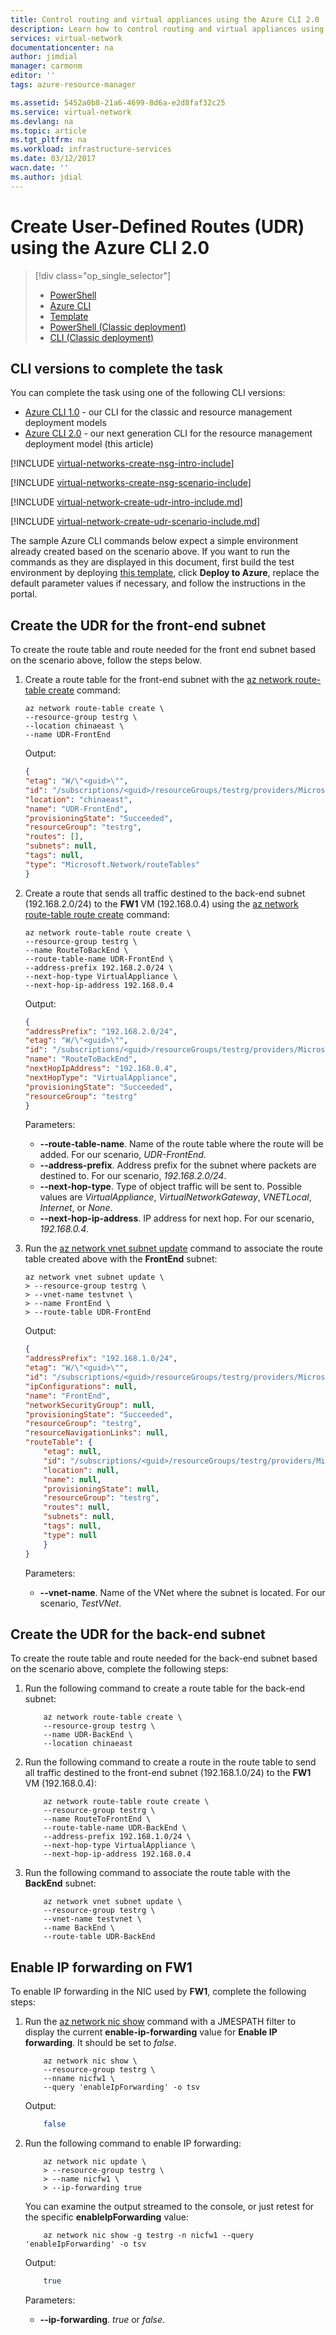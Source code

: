 ```yaml
---
title: Control routing and virtual appliances using the Azure CLI 2.0 | Azure
description: Learn how to control routing and virtual appliances using the Azure CLI 2.0.
services: virtual-network
documentationcenter: na
author: jimdial
manager: carmonm
editor: ''
tags: azure-resource-manager

ms.assetid: 5452a0b8-21a6-4699-8d6a-e2d8faf32c25
ms.service: virtual-network
ms.devlang: na
ms.topic: article
ms.tgt_pltfrm: na
ms.workload: infrastructure-services
ms.date: 03/12/2017
wacn.date: ''
ms.author: jdial
---
```


# Create User-Defined Routes (UDR) using the Azure CLI 2.0
> [!div class="op_single_selector"]
>- [PowerShell](virtual-network-create-udr-arm-ps.md)
>- [Azure CLI](virtual-network-create-udr-arm-cli.md)
>- [Template](virtual-network-create-udr-arm-template.md)
>- [PowerShell (Classic deployment)](virtual-network-create-udr-classic-ps.md)
>- [CLI (Classic deployment)](virtual-network-create-udr-classic-cli.md)

## CLI versions to complete the task 

You can complete the task using one of the following CLI versions: 

- [Azure CLI 1.0](virtual-network-create-udr-arm-cli-nodejs.md) - our CLI for the classic and resource management deployment models 
- [Azure CLI 2.0](#Create-the-UDR-for-the-front-end-subnet) - our next generation CLI for the resource management deployment model (this article)

[!INCLUDE [virtual-networks-create-nsg-intro-include](../../includes/virtual-networks-create-nsg-intro-include.md)]

[!INCLUDE [virtual-networks-create-nsg-scenario-include](../../includes/virtual-networks-create-nsg-scenario-include.md)]

[!INCLUDE [virtual-network-create-udr-intro-include.md](../../includes/virtual-network-create-udr-intro-include.md)]

[!INCLUDE [virtual-network-create-udr-scenario-include.md](../../includes/virtual-network-create-udr-scenario-include.md)]

The sample Azure CLI commands below expect a simple environment already created based on the scenario above. If you want to run the commands as they are displayed in this document, first build the test environment by deploying [this template](http://github.com/telmosampaio/azure-templates/tree/master/IaaS-NSG-UDR-Before), click **Deploy to Azure**, replace the default parameter values if necessary, and follow the instructions in the portal.

## Create the UDR for the front-end subnet
To create the route table and route needed for the front end subnet based on the scenario above, follow the steps below.

1. Create a route table for the front-end subnet with the [az network route-table create](https://docs.microsoft.com/cli/azure/network/route-table#create) command:

    ```azurecli
    az network route-table create \
    --resource-group testrg \
    --location chinaeast \
    --name UDR-FrontEnd
    ```

    Output:

    ```json
    {
    "etag": "W/\"<guid>\"",
    "id": "/subscriptions/<guid>/resourceGroups/testrg/providers/Microsoft.Network/routeTables/UDR-FrontEnd",
    "location": "chinaeast",
    "name": "UDR-FrontEnd",
    "provisioningState": "Succeeded",
    "resourceGroup": "testrg",
    "routes": [],
    "subnets": null,
    "tags": null,
    "type": "Microsoft.Network/routeTables"
    }
    ```

2. Create a route that sends all traffic destined to the back-end subnet (192.168.2.0/24) to the **FW1** VM (192.168.0.4) using the [az network route-table route create](https://docs.microsoft.com/cli/azure/network/route-table/route#create) command:

    ```azurecli
    az network route-table route create \
    --resource-group testrg \
    --name RouteToBackEnd \
    --route-table-name UDR-FrontEnd \
    --address-prefix 192.168.2.0/24 \
    --next-hop-type VirtualAppliance \
    --next-hop-ip-address 192.168.0.4
    ```

    Output:

    ```json
    {
    "addressPrefix": "192.168.2.0/24",
    "etag": "W/\"<guid>\"",
    "id": "/subscriptions/<guid>/resourceGroups/testrg/providers/Microsoft.Network/routeTables/UDR-FrontEnd/routes/RouteToBackEnd",
    "name": "RouteToBackEnd",
    "nextHopIpAddress": "192.168.0.4",
    "nextHopType": "VirtualAppliance",
    "provisioningState": "Succeeded",
    "resourceGroup": "testrg"
    }
    ```

    Parameters:

    * **--route-table-name**. Name of the route table where the route will be added. For our scenario, *UDR-FrontEnd*.
    * **--address-prefix**. Address prefix for the subnet where packets are destined to. For our scenario, *192.168.2.0/24*.
    * **--next-hop-type**. Type of object traffic will be sent to. Possible values are *VirtualAppliance*, *VirtualNetworkGateway*, *VNETLocal*, *Internet*, or *None*.
    * **--next-hop-ip-address**. IP address for next hop. For our scenario, *192.168.0.4*.

3. Run the [az network vnet subnet update](https://docs.microsoft.com/cli/azure/network/vnet/subnet#update) command to associate the route table created above with the **FrontEnd** subnet:

    ```azurecli
    az network vnet subnet update \
    > --resource-group testrg \
    > --vnet-name testvnet \
    > --name FrontEnd \
    > --route-table UDR-FrontEnd
    ```

    Output:

    ```json
    {
    "addressPrefix": "192.168.1.0/24",
    "etag": "W/\"<guid>\"",
    "id": "/subscriptions/<guid>/resourceGroups/testrg/providers/Microsoft.Network/virtualNetworks/testvnet/subnets/FrontEnd",
    "ipConfigurations": null,
    "name": "FrontEnd",
    "networkSecurityGroup": null,
    "provisioningState": "Succeeded",
    "resourceGroup": "testrg",
    "resourceNavigationLinks": null,
    "routeTable": {
        "etag": null,
        "id": "/subscriptions/<guid>/resourceGroups/testrg/providers/Microsoft.Network/routeTables/UDR-FrontEnd",
        "location": null,
        "name": null,
        "provisioningState": null,
        "resourceGroup": "testrg",
        "routes": null,
        "subnets": null,
        "tags": null,
        "type": null
        }
    }
    ```

    Parameters:

    * **--vnet-name**. Name of the VNet where the subnet is located. For our scenario, *TestVNet*.

## Create the UDR for the back-end subnet

To create the route table and route needed for the back-end subnet based on the scenario above, complete the following steps:

1. Run the following command to create a route table for the back-end subnet:

    ```azurecli
        az network route-table create \
        --resource-group testrg \
        --name UDR-BackEnd \
        --location chinaeast
    ```

2. Run the following command to create a route in the route table to send all traffic destined to the front-end subnet (192.168.1.0/24) to the **FW1** VM (192.168.0.4):

    ```azurecli
        az network route-table route create \
        --resource-group testrg \
        --name RouteToFrontEnd \
        --route-table-name UDR-BackEnd \
        --address-prefix 192.168.1.0/24 \
        --next-hop-type VirtualAppliance \
        --next-hop-ip-address 192.168.0.4
    ```

3. Run the following command to associate the route table with the **BackEnd** subnet:

    ```azurecli
        az network vnet subnet update \
        --resource-group testrg \
        --vnet-name testvnet \
        --name BackEnd \
        --route-table UDR-BackEnd
    ```

## Enable IP forwarding on FW1

To enable IP forwarding in the NIC used by **FW1**, complete the following steps:

1. Run the [az network nic show](https://docs.microsoft.com/cli/az/network/nic#show) command with a JMESPATH filter to display the current **enable-ip-forwarding** value for **Enable IP forwarding**. It should be set to *false*.

    ```azurecli
        az network nic show \
        --resource-group testrg \
        --nname nicfw1 \
        --query 'enableIpForwarding' -o tsv
    ```

    Output:

    ```bash
        false
    ```

2. Run the following command to enable IP forwarding:

    ```azurecli
        az network nic update \
        > --resource-group testrg \
        > --name nicfw1 \
        > --ip-forwarding true
    ```

    You can examine the output streamed to the console, or just retest for the specific **enableIpForwarding** value:

    ```azurecli
        az network nic show -g testrg -n nicfw1 --query 'enableIpForwarding' -o tsv
    ```

    Output:

    ```bash
        true
    ```

    Parameters:

    * **--ip-forwarding**. *true* or *false*.